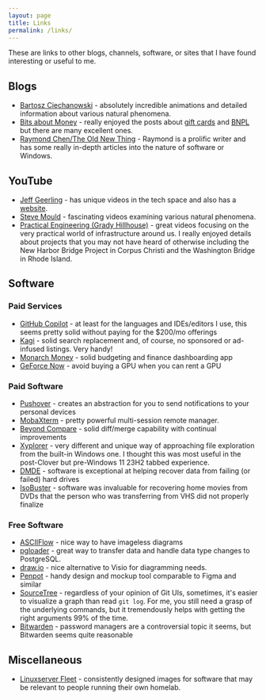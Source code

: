 ```yaml
---
layout: page
title: Links
permalink: /links/
---
```


These are links to other blogs, channels, software, or sites that I have found interesting or useful to me.

## Blogs

- [Bartosz Ciechanowski](https://ciechanow.ski/) - absolutely incredible animations and detailed information about various natural phenomena.
- [Bits about Money](https://www.bitsaboutmoney.com/archive/) - really enjoyed the posts about [gift cards](https://www.bitsaboutmoney.com/archive/more-than-you-want-to-know-about-gift-cards/) and [BNPL](https://www.bitsaboutmoney.com/archive/buy-now-pay-later/) but there are many excellent ones.
- [Raymond Chen/The Old New Thing](https://devblogs.microsoft.com/oldnewthing/) - Raymond is a prolific writer and has some really in-depth articles into the nature of software or Windows.

## YouTube

- [Jeff Geerling](https://www.youtube.com/@JeffGeerling) - has unique videos in the tech space and also has a [website](https://www.jeffgeerling.com/).
- [Steve Mould](https://www.youtube.com/channel/UCEIwxahdLz7bap-VDs9h35A) - fascinating videos examining various natural phenomena.
- [Practical Engineering (Grady Hillhouse)](https://www.youtube.com/@PracticalEngineeringChannel) - great videos focusing on the very practical world of infrastructure around us. I really enjoyed details about projects that you may not have heard of otherwise including the New Harbor Bridge Project in Corpus Christi and the Washington Bridge in Rhode Island.

## Software

### Paid Services

- [GitHub Copilot](https://github.com/features/copilot) - at least for the languages and IDEs/editors I use, this seems pretty solid without paying for the $200/mo offerings
- [Kagi](https://kagi.com) - solid search replacement and, of course, no sponsored or ad-infused listings. Very handy!
- [Monarch Money](https://www.monarchmoney.com/) - solid budgeting and finance dashboarding app
- [GeForce Now](https://www.nvidia.com/en-us/geforce-now/) - avoid buying a GPU when you can rent a GPU

### Paid Software

- [Pushover](https://pushover.net/) - creates an abstraction for you to send notifications to your personal devices
- [MobaXterm](https://mobaxterm.mobatek.net/) - pretty powerful multi-session remote manager.
- [Beyond Compare](https://www.scootersoftware.com/download) - solid diff/merge capability with continual improvements
- [Xyplorer](https://www.xyplorer.com/) - very different and unique way of approaching file exploration from the built-in Windows one. I thought this was most useful in the post-Clover but pre-Windows 11 23H2 tabbed experience.
- [DMDE](https://dmde.com/) - software is exceptional at helping recover data from failing (or failed) hard drives
- [IsoBuster](https://www.isobuster.com/) - software was invaluable for recovering home movies from DVDs that the person who was transferring from VHS did not properly finalize

### Free Software

- [ASCIIFlow](https://asciiflow.com/#/) - nice way to have imageless diagrams
- [pgloader](https://github.com/dimitri/pgloader) - great way to transfer data and handle data type changes to PostgreSQL.
- [draw.io](https://www.drawio.com/) - nice alternative to Visio for diagramming needs.
- [Penpot](https://penpot.app/) - handy design and mockup tool comparable to Figma and similar
- [SourceTree](https://www.sourcetreeapp.com) - regardless of your opinion of Git UIs, sometimes, it's easier to visualize a graph than read `git log`. For me, you still need a grasp of the underlying commands, but it tremendously helps with getting the right arguments 99% of the time.
- [Bitwarden](https://bitwarden.com/) - password managers are a controversial topic it seems, but Bitwarden seems quite reasonable

## Miscellaneous

- [Linuxserver Fleet](https://fleet.linuxserver.io/) - consistently designed images for software that may be relevant to people running their own homelab.
